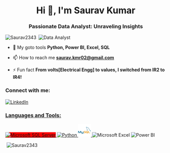 <h1 align="center">Hi 👋, I'm Saurav Kumar</h1>
<h3 align="center">Passionate Data Analyst: Unraveling Insights</h3>
<img align="right" alt="Data Analyst" width="400" src="https://uploads-ssl.webflow.com/5c19100c2b50073e6ee69da1/60d34f3b422c048fb72cb925_Analyze.gif">

<p align="left"> <img src="https://komarev.com/ghpvc/?username=Saurav2343&label=Profile%20views&color=0e75b6&style=flat" alt="Saurav2343" /> </p>

- 🌱 My goto tools **Python, Power BI, Excel, SQL**

- 📫 How to reach me **saurav.kmr02@gmail.com**

- ⚡ Fun fact **From volts[Electrical Engg] to values, I switched from IR2 to IR4!**

<h3 align="left">Connect with me:</h3>
<p align="left">
    <a href="https://www.linkedin.com/in/saurav-kumar-995494107" target="blank">
        <img align="center" src="https://img.icons8.com/color/48/000000/linkedin.png" alt="LinkedIn" width="40" height="40" />
   </p>
<h3 align="left">Languages and Tools:</h3>
<p align="left"> 
    <a href="https://https://www.microsoft.com/en-us/sql-server" target="_blank" rel="noreferrer"> 
        <img src="https://www.svgrepo.com/show/303229/microsoft-sql-server-logo.svg" style="background-color:red" alt="Microsoft SQL Server" width="40" height="40";/> 
    </a>
    <a href="www.python.org/" target="_blank" rel="noreferrer"> 
        <img src="https://github.com/user-attachments/assets/cb748f4d-9236-4f4a-b22a-e7dc397ff516" alt="Python" width="60" height="40"/> 
    </a> 
    <a href="https://www.mysql.com/" target="_blank" rel="noreferrer"> 
        <img src="https://raw.githubusercontent.com/devicons/devicon/master/icons/mysql/mysql-original-wordmark.svg" alt="MySQL" width="40" height="40"/> 
    </a>
    <img src="https://img.icons8.com/color/48/000000/microsoft-excel-2019--v1.png" alt="Microsoft Excel" width="40" height="40"/>
    <img src="https://img.icons8.com/color/48/000000/power-bi.png" alt="Power BI" width="40" height="40"/>
</p>
<p>&nbsp;<img align="center" src="https://github-readme-stats.vercel.app/api?username=Saurav2343&show_icons=true&locale=en" alt="Saurav2343" /></p>

<!--<p><img align="center" src="https://streak-stats.demolab.com/?user=Saurav2343&" alt="Saurav2343" /></p>-->
